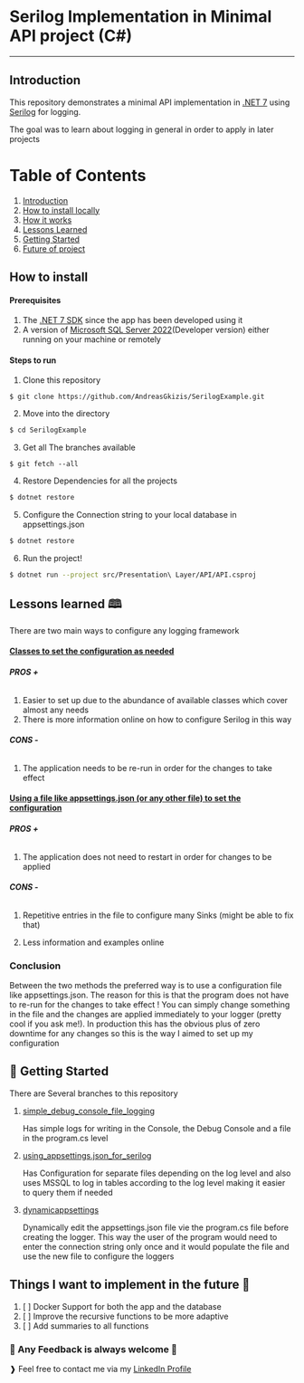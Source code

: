 ﻿# Serilog Implementation in Minimal API project (C#)
---

## Introduction

This repository demonstrates a minimal API implementation in [.NET 7](https://dotnet.microsoft.com/en-us/download/dotnet/7.0) using [Serilog](https://serilog.net/) for logging. 

The goal was to learn about logging in general in order to apply in later projects 

# Table of Contents

1. [Introduction](#Introduction)
1. [How to install locally](#installation)
1. [How it works]()
2. [Lessons Learned](#lessons-learned)
3. [Getting Started](#getting-started)
4. [Future of project](#things-i-want-implement-in-the-future)
## How to install 

#### Prerequisites 
1. The [.NET 7 SDK](https://dotnet.microsoft.com/en-us/download/dotnet/7.0) since the app has been developed using it
1. A version of [Microsoft SQL Server 2022](https://www.microsoft.com/en-us/sql-server/sql-server-downloads)(Developer version) either running on your machine or remotely 

#### Steps to run  
1. Clone this repository 
```git
$ git clone https://github.com/AndreasGkizis/SerilogExample.git
```
2. Move into the directory 
```bash
$ cd SerilogExample
```
3. Get all The branches available  
```git
$ git fetch --all
```
4. Restore Dependencies for all the projects
```bash
$ dotnet restore 
```
5. Configure the Connection string to your local database in appsettings.json  
```bash
$ dotnet restore 
```
6. Run the project!  
```bash
$ dotnet run --project src/Presentation\ Layer/API/API.csproj
```

## Lessons learned  🕮
There are two main ways to configure any logging framework 
 
#### <u> Classes to set the configuration as needed </u>
###### **PROS +**
1. Easier to set up due to the abundance of available classes which cover almost any needs
1. There is more information online on how to configure Serilog in this way 
###### **CONS -** 
1. The application needs to be re-run in order for the changes to take effect 
#### <u> Using a file like appsettings.json (or any other file) to set the configuration</u>
###### **PROS +**
1. The application does not need to restart in order for changes to be applied

###### **CONS -** 
1. Repetitive entries in the file to configure many Sinks (might be able to fix that) 

1. Less information and examples online
    
### Conclusion
Between the two methods the preferred way is to use a configuration file like appsettings.json. 
The reason for this is that the program does not have to re-run for the changes to take effect !
You can simply change something in the file and the changes are applied immediately to your logger (pretty cool if you ask me!).
In production this has the obvious plus of zero downtime for any changes so this is the way I aimed to set up my configuration

## &#127937; Getting Started 

There are Several branches to this repository 
1. [simple_debug_console_file_logging](https://github.com/AndreasGkizis/SerilogExample/tree/simple_debug_console_file_logging)

    Has simple logs for writing in the Console, the Debug Console and a file in the program.cs level
1. [ using_appsettings.json_for_serilog]()


    Has Configuration for separate files depending on the log level and also uses MSSQL
to log in tables according to the log level making it easier to query them if needed


1. [dynamicappsettings]()

    Dynamically edit the appsettings.json file vie the program.cs file before creating the logger.
This way the user of the program would need to enter the connection string only once and it would populate the file
and use the new file to configure the loggers


## Things I want to implement in the future  :crystal_ball:
1. [ ] Docker Support for both the app and the database
1. [ ] Improve the recursive functions to be more adaptive
1. [ ] Add summaries to all functions



### &#127882; Any Feedback is always welcome &#128170;

&#10097; Feel free to contact me via my [LinkedIn Profile](https://www.linkedin.com/in/andreas-gkizis-a9ab29a5/)